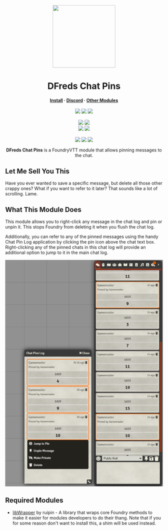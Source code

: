<div align="center">
  <img src="https://i.imgur.com/gOZy3Jf.png" width="200" height="200"/>
</div>
<h1 align="center">DFreds Chat Pins</h1>

<h4 align="center">
  <a href="https://foundryvtt.com/packages/dfreds-chat-pins">Install</a>
  ·
  <a href="https://discord.gg/Wq8AEV9bWb">Discord</a>
  ·
  <a href="https://github.com/topics/dfreds-modules">Other Modules</a>
</h4>

<p align="center">
    <a href="https://github.com/DFreds/dfreds-chat-pins/pulse"><img src="https://img.shields.io/github/last-commit/DFreds/dfreds-chat-pins?style=for-the-badge&logo=github&color=7dc4e4&logoColor=D9E0EE&labelColor=302D41"></a>
    <a href="https://github.com/DFreds/dfreds-chat-pins/releases/latest"><img src="https://img.shields.io/github/v/release/DFreds/dfreds-chat-pins?style=for-the-badge&logo=gitbook&color=8bd5ca&logoColor=D9E0EE&labelColor=302D41"></a>
    <a href="https://github.com/DFreds/dfreds-chat-pins/stargazers"><img src="https://img.shields.io/github/stars/DFreds/dfreds-chat-pins?style=for-the-badge&logo=apachespark&color=eed49f&logoColor=D9E0EE&labelColor=302D41"></a>
    <br>
    <br>
    <img src="https://img.shields.io/badge/dynamic/json.svg?url=https://raw.githubusercontent.com/DFreds/dfreds-chat-pins/main/static/module.json&label=Foundry%20Version&query=$.compatibility.verified&colorB=fe6a1f&style=for-the-badge&logo=foundryvirtualtabletop">
    <a href="https://forge-vtt.com/bazaar#package=dfreds-chat-pins"><img src="https://img.shields.io/badge/dynamic/json?label=Forge%20Installs&query=package.installs&suffix=%25&url=https://forge-vtt.com/api/bazaar/package/dfreds-chat-pins&colorB=68a74f&style=for-the-badge&logo=condaforge"></a>
    <br>
    <img src="https://img.shields.io/github/downloads/DFreds/dfreds-chat-pins/latest/dfreds-chat-pins.zip?color=2b82fc&label=LATEST%20DOWNLOADS&style=for-the-badge">
    <img src="https://img.shields.io/github/downloads/DFreds/dfreds-chat-pins/total?color=2b82fc&label=TOTAL%20DOWNLOADS&style=for-the-badge">
    <br>
    <br>
    <a href="https://www.patreon.com/dfreds"><img src="https://img.shields.io/badge/-Patreon-%23f96854?style=for-the-badge&logo=patreon"></a>
    <a href="https://www.buymeacoffee.com/dfreds"><img src="https://img.shields.io/badge/-Buy%20Me%20A%20Coffee-%23ff813f?style=for-the-badge&logo=buymeacoffee"></a>
    <a href="https://discord.gg/Wq8AEV9bWb"><img src="https://img.shields.io/badge/-Discord-%235865f2?style=for-the-badge"></a>
</p>

<p align="center">
    <b>DFreds Chat Pins</b> is a FoundryVTT module that allows pinning messages to the chat.
</p>

## Let Me Sell You This

Have you ever wanted to save a specific message, but delete all those other
crappy ones? What if you want to refer to it later? That sounds like a lot of
scrolling. Lame.

## What This Module Does

This module allows you to right-click any message in the chat log and pin or
unpin it. This stops Foundry from deleting it when you flush the chat log.

Additionally, you can refer to any of the pinned messages using the handy Chat
Pin Log application by clicking the pin icon above the chat text box.
Right-clicking any of the pinned chats in this chat log will provide an
additional option to jump to it in the main chat log.

![Chat Pins](docs/chat-pins.png)

## Required Modules

- [libWrapper](https://foundryvtt.com/packages/lib-wrapper) by ruipin - A
  library that wraps core Foundry methods to make it easier for modules
  developers to do their thang. Note that if you for some reason don't want to
  install this, a shim will be used instead.
